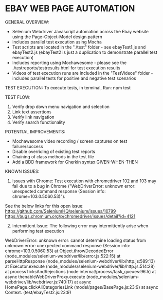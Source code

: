 # EBAY WEB PAGE AUTOMATION

GENERAL OVERVIEW:
* Selenium Webdriver Javascript automation across the Ebay website using the Page-Object-Model design pattern
* Includes parallel test execution using Mocha
* Test scripts are located in the "./test" folder - see ebayTest1.js and ebayTest2.js (ebayTest2 is just a duplication to demonstrate parallel test execution)
* Includes reporting using Mochawesome - please see the ./testreports/testresults.html for test execution results
* Videos of test execution runs are included in the "TestVideos" folder - includes parallel tests for positive and negative test scenarios

TEST EXECUTION:
To execute tests, in terminal, Run: npm test

TEST FLOW:
1. Verify drop down menu navigation and selection
2. Link text assertions
3. Verify link navigation
4. Verify search functionality

POTENTIAL IMPROVEMENTS:
* Mochawesome video recording / screen captures on test failure/success
* Disable overriding of existing test reports
* Chaining of class methods in the test file
* Add a BDD framework for Gherkin syntax GIVEN-WHEN-THEN

KNOWN ISSUES:
1. Issues with Chrome:
Test execution with chromedriver 102 and 103 may fail due to a bug in Chrome ("WebDriverError: unknown error: unexpected command response (Session info: chrome=103.0.5060.53)"). 

See the below links for this open issue:
https://github.com/SeleniumHQ/selenium/issues/10799
https://bugs.chromium.org/p/chromedriver/issues/detail?id=4121

2. Intermittent Issue:
The following error may intermittently arise when performing test execution

WebDriverError: unknown error: cannot determine loading status
from unknown error: unexpected command response
  (Session info: chrome=103.0.5060.53)
      at Object.throwDecodedError (node_modules/selenium-webdriver/lib/error.js:522:15)
      at parseHttpResponse (node_modules/selenium-webdriver/lib/http.js:589:13)
      at Executor.execute (node_modules/selenium-webdriver/lib/http.js:514:28)
      at processTicksAndRejections (node:internal/process/task_queues:96:5)
      at async thenableWebDriverProxy.execute (node_modules/selenium-webdriver/lib/webdriver.js:740:17)
      at async HomePage.clickAllCategoriesLink (model/pages/BasePage.js:23:9)
      at async Context.<anonymous> (test/ebayTest2.js:23:9)